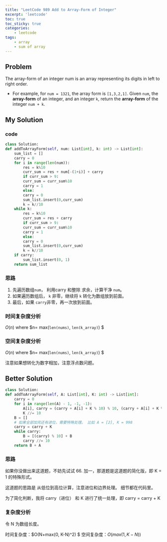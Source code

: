 ```yaml
---
title: "LeetCode 989 Add to Array-Form of Integer"
excerpt: 'leetcode'
toc: true
toc_sticky: true
categories: 
    - leetcode
tags:
    - array
    - sum of array
---
```


## Problem
The array-form of an integer num is an array representing its digits in left to right order.

* For example, for `num = 1321`, the array form is `[1,3,2,1]`.
Given `num`, the __array-form__ of an integer, and an integer `k`, return the __array-form__ of the integer `num + k`.




## My Solution

### code
```python
class Solution:
def addToArrayForm(self, num: List[int], k: int) -> List[int]:
    sum_list = []
    carry = 0 
    for i in range(len(num)):    
        res = k%10
        curr_sum = res + num[-(1+i)] + carry
        if curr_sum > 9:
        curr_sum = curr_sum%10
        carry = 1
        else:
        carry = 0
        sum_list.insert(0,curr_sum)
        k = k//10
    while k:
        res = k%10
        curr_sum = res + carry
        if curr_sum > 9:
        curr_sum = curr_sum%10
        carry = 1
        else:
        carry = 0
        sum_list.insert(0,curr_sum)
        k = k//10
    if carry:
        sum_list.insert(0, 1)
    return sum_list
```

### 思路
 1. 先遍历数组`num`， 利用carry 和整除 求余，计算干净 `num`。
 2. 如果遍历数组后， `k` 非零，继续将 `k` 转化为数组放到前面。
 3. 最后，如果 `carry`非零，再一次放到前面。

### 时间复杂度分析
$O(n)$ where $n= max(`len(nums)`, `len(k_array)`) $

### 空间复杂度分析
$O(n)$ where $n= max(`len(nums)`, `len(k_array)`) $

注意如果想转化为数字相加，注意浮点数问题。

## Better Solution
```python
class Solution: 
def addToArrayForm(self, A: List[int], K: int) -> List[int]:
    carry = 0
    for i in range(len(A) - 1, -1, -1):
        A[i], carry = (carry + A[i] + K % 10) % 10, (carry + A[i] + K % 10) // 10
        K //= 10
    B = []
    # 如果全部加完还有进位，需要特殊处理。 比如 A = [2], K = 998
    carry = carry + K
    while carry:
        B = [(carry) % 10] + B
        carry //= 10
    return B + A
```
### 思路

如果你没做出来这道题，不妨先试试 66. 加一，那道题是这道题的简化版，即 K = 1 的特殊形式。

这道题的思路是 从低位到高位计算，注意进位和边界处理。 细节都在代码里。

为了简化判断，我将 carry（进位） 和 K 进行了统一处理，即 carry = carry + K


### 复杂度分析
令 N 为数组长度。

时间复杂度：$O(N+max(0, K-N)^2) $
空间复杂度：$O(max(1,K−N))$


